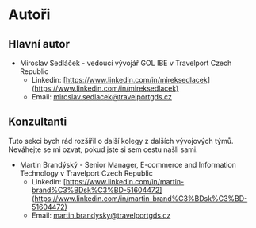 # Autoři

## Hlavní autor

* Miroslav Sedláček - vedoucí vývojář GOL IBE v Travelport Czech Republic
  * Linkedin: [https://www.linkedin.com/in/mireksedlacek](https://www.linkedin.com/in/mireksedlacek)
  * Email: miroslav.sedlacek@travelportgds.cz

## Konzultanti

Tuto sekci bych rád rozšířil o další kolegy z dalších vývojových týmů. Neváhejte se mi ozvat, pokud jste si sem cestu našli sami.

* Martin Brandýský - Senior Manager, E-commerce and Information Technology v Travelport Czech Republic
  * Linkedin: [https://www.linkedin.com/in/martin-brand%C3%BDsk%C3%BD-51604472](https://www.linkedin.com/in/martin-brand%C3%BDsk%C3%BD-51604472)
  * Email: martin.brandysky@travelportgds.cz



